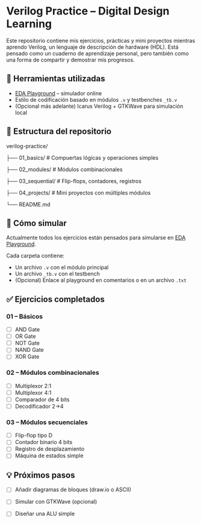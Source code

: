 # Verilog Practice – Digital Design Learning

Este repositorio contiene mis ejercicios, prácticas y mini proyectos mientras aprendo Verilog, un lenguaje de descripción de hardware (HDL). Está pensado como un cuaderno de aprendizaje personal, pero también como una forma de compartir y demostrar mis progresos.

## 🔧 Herramientas utilizadas

- [EDA Playground](https://www.edaplayground.com/) – simulador online
- Estilo de codificación basado en módulos `.v` y testbenches `_tb.v`
- (Opcional más adelante) Icarus Verilog + GTKWave para simulación local

## 📁 Estructura del repositorio
verilog-practice/

├── 01_basics/ # Compuertas lógicas y operaciones simples

├── 02_modules/ # Módulos combinacionales

├── 03_sequential/ # Flip-flops, contadores, registros

├── 04_projects/ # Mini proyectos con múltiples módulos

└── README.md


## 🧪 Cómo simular

Actualmente todos los ejercicios están pensados para simularse en [EDA Playground](https://www.edaplayground.com/).

Cada carpeta contiene:
- Un archivo `.v` con el módulo principal
- Un archivo `_tb.v` con el testbench
- (Opcional) Enlace al playground en comentarios o en un archivo `.txt`

## ✅ Ejercicios completados

### 01 – Básicos
- [ ] AND Gate
- [ ] OR Gate
- [ ] NOT Gate
- [ ] NAND Gate
- [ ] XOR Gate

### 02 – Módulos combinacionales
- [ ] Multiplexor 2:1
- [ ] Multiplexor 4:1
- [ ] Comparador de 4 bits
- [ ] Decodificador 2→4

### 03 – Módulos secuenciales
- [ ] Flip-flop tipo D
- [ ] Contador binario 4 bits
- [ ] Registro de desplazamiento
- [ ] Máquina de estados simple

## 💡 Próximos pasos

- [ ] Añadir diagramas de bloques (draw.io o ASCII)
- [ ] Simular con GTKWave (opcional)
- [ ] Diseñar una ALU simple


